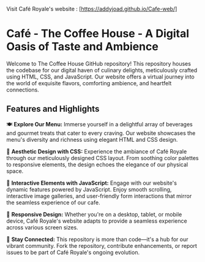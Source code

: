 Visit Café Royale's website : [https://addyjoad.github.io/Cafe-web/]

# Café - The Coffee House - A Digital Oasis of Taste and Ambience

Welcome to The Coffee House GitHub repository! This repository houses the codebase for our digital haven of culinary delights, meticulously crafted using HTML, CSS, and JavaScript. Our website offers a virtual journey into the world of exquisite flavors, comforting ambience, and heartfelt connections.

## Features and Highlights

🍽️ **Explore Our Menu:** Immerse yourself in a delightful array of beverages and gourmet treats that cater to every craving. Our website showcases the menu's diversity and richness using elegant HTML and CSS design.

🌆 **Aesthetic Design with CSS:** Experience the ambiance of Café Royale through our meticulously designed CSS layout. From soothing color palettes to responsive elements, the design echoes the elegance of our physical space.

🎨 **Interactive Elements with JavaScript:** Engage with our website's dynamic features powered by JavaScript. Enjoy smooth scrolling, interactive image galleries, and user-friendly form interactions that mirror the seamless experience of our cafe.

📱 **Responsive Design:** Whether you're on a desktop, tablet, or mobile device, Café Royale's website adapts to provide a seamless experience across various screen sizes.

📢 **Stay Connected:** This repository is more than code—it's a hub for our vibrant community. Fork the repository, contribute enhancements, or report issues to be part of Café Royale's ongoing evolution.




